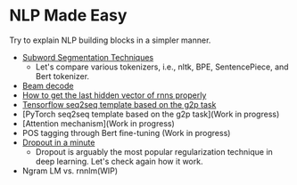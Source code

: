# NLP Made Easy

Try to explain NLP building blocks in a simpler manner.

* [Subword Segmentation Techniques](Subword%20Segmentation%20Techniques.ipynb)
  * Let's compare various tokenizers, i.e., nltk, BPE, SentencePiece, and Bert tokenizer.
* [Beam decode](Beam_decode.ipynb)
* [How to get the last hidden vector of rnns properly](How%20to%20get%20the%20last%20hidden%20vector%20of%20rnns%20properly.ipynb)
* [Tensorflow seq2seq template based on the g2p task](Tensorflow%20seq2seq%20template%20based%20on%20g2p.ipynb)
* [PyTorch seq2seq template based on the g2p task](Work in progress)
* [Attention mechanism](Work in progress)
* POS tagging through Bert fine-tuning (Work in progress)
* [Dropout in a minute](Dropout_in_a_minute.ipynb)
  * Dropout is arguably the most popular regularization technique in deep learning. Let's check again how it work.
* Ngram LM vs. rnnlm(WIP)
